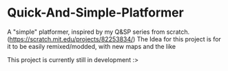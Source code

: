 # Quick-And-Simple-Platformer
A "simple" platformer, inspired by my Q&amp;SP series from scratch. (https://scratch.mit.edu/projects/82253834/)
The Idea for this project is for it to be easily remixed/modded, with new maps and the like

This project is currently still in development :>
